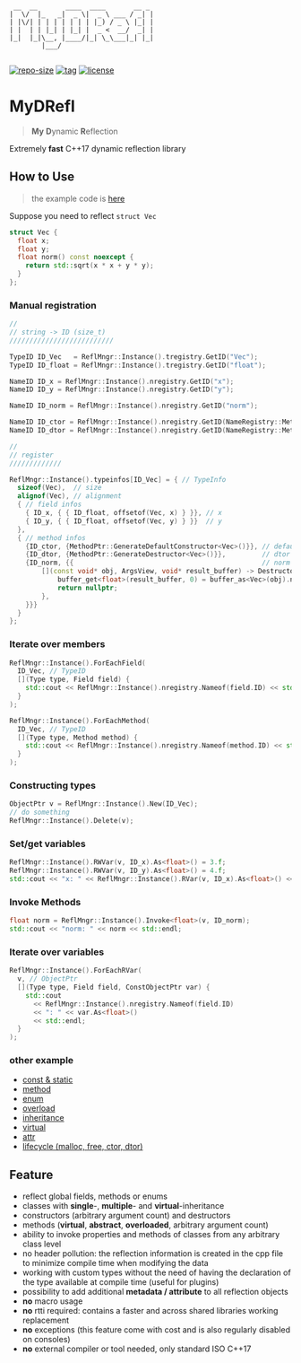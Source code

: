 ```

 __  __       ____  ____       __ _ 
|  \/  |_   _|  _ \|  _ \ ___ / _| |
| |\/| | | | | | | | |_) / _ \ |_| |
| |  | | |_| | |_| |  _ <  __/  _| |
|_|  |_|\__, |____/|_| \_\___|_| |_|
        |___/                       
                                                             

```

[![repo-size](https://img.shields.io/github/languages/code-size/shimakaze09/MyDRefl?style=flat)](https://github.com/shimakaze09/MyDRefl/archive/master.zip) [![tag](https://img.shields.io/github/v/tag/shimakaze09/MyDRefl)](https://github.com/shimakaze09/MyDRefl/tags) [![license](https://img.shields.io/github/license/shimakaze09/MyDRefl)](LICENSE)

# MyDRefl

> **My** **D**ynamic **R**eflection

Extremely **fast** C++17 dynamic reflection library

## How to Use

> the example code is [here](src/test/00_readme/main.cpp)

Suppose you need to reflect `struct Vec`

```c++
struct Vec {
  float x;
  float y;
  float norm() const noexcept {
    return std::sqrt(x * x + y * y);
  }
};
```

### Manual registration

```c++
//
// string -> ID (size_t)
//////////////////////////

TypeID ID_Vec   = ReflMngr::Instance().tregistry.GetID("Vec");
TypeID ID_float = ReflMngr::Instance().tregistry.GetID("float");

NameID ID_x = ReflMngr::Instance().nregistry.GetID("x");
NameID ID_y = ReflMngr::Instance().nregistry.GetID("y");

NameID ID_norm = ReflMngr::Instance().nregistry.GetID("norm");

NameID ID_ctor = ReflMngr::Instance().nregistry.GetID(NameRegistry::Meta::ctor); // meta function
NameID ID_dtor = ReflMngr::Instance().nregistry.GetID(NameRegistry::Meta::dtor); // meta function

//
// register
/////////////

ReflMngr::Instance().typeinfos[ID_Vec] = { // TypeInfo
  sizeof(Vec),  // size
  alignof(Vec), // alignment
  { // field infos
    { ID_x, { { ID_float, offsetof(Vec, x) } }}, // x
    { ID_y, { { ID_float, offsetof(Vec, y) } }}  // y
  },
  { // method infos
    {ID_ctor, {MethodPtr::GenerateDefaultConstructor<Vec>()}}, // default ctor
    {ID_dtor, {MethodPtr::GenerateDestructor<Vec>()}},         // dtor
    {ID_norm, {{                                               // norm
        [](const void* obj, ArgsView, void* result_buffer) -> Destructor* {
            buffer_get<float>(result_buffer, 0) = buffer_as<Vec>(obj).norm();
            return nullptr;
        },
    }}}
  }
};
```

### Iterate over members

```c++
ReflMngr::Instance().ForEachField(
  ID_Vec, // TypeID
  [](Type type, Field field) {
    std::cout << ReflMngr::Instance().nregistry.Nameof(field.ID) << std::endl;
  }
);

ReflMngr::Instance().ForEachMethod(
  ID_Vec, // TypeID
  [](Type type, Method method) {
    std::cout << ReflMngr::Instance().nregistry.Nameof(method.ID) << std::endl;
  }
);
```

### Constructing types

```c++
ObjectPtr v = ReflMngr::Instance().New(ID_Vec);
// do something
ReflMngr::Instance().Delete(v);
```

### Set/get variables

```c++
ReflMngr::Instance().RWVar(v, ID_x).As<float>() = 3.f;
ReflMngr::Instance().RWVar(v, ID_y).As<float>() = 4.f;
std::cout << "x: " << ReflMngr::Instance().RVar(v, ID_x).As<float>() << std::endl;
```

### Invoke Methods

```c++
float norm = ReflMngr::Instance().Invoke<float>(v, ID_norm);
std::cout << "norm: " << norm << std::endl;
```

### Iterate over variables

```c++
ReflMngr::Instance().ForEachRVar(
  v, // ObjectPtr
  [](Type type, Field field, ConstObjectPtr var) {
    std::cout
      << ReflMngr::Instance().nregistry.Nameof(field.ID)
      << ": " << var.As<float>()
      << std::endl;
  }
);
```

### other example

- [const & static](src/test/02_const_static/main.cpp)
- [method](src/test/03_method/main.cpp)
- [enum](src/test/04_enum/main.cpp)
- [overload](src/test/05_overload/main.cpp)
- [inheritance](src/test/06_inheritance/main.cpp)
- [virtual](src/test/07_virtual/main.cpp)
- [attr](src/test/08_attr/main.cpp)
- [lifecycle (malloc, free, ctor, dtor)](src/test/09_lifecycle/main.cpp)

## Feature

- reflect global fields, methods or enums
- classes with **single**-, **multiple**- and **virtual**-inheritance
- constructors (arbitrary argument count) and destructors
- methods (**virtual**, **abstract**, **overloaded**, arbitrary argument count)
- ability to invoke properties and methods of classes from any arbitrary class level
- no header pollution: the reflection information is created in the cpp file to minimize compile time when modifying the
  data
- working with custom types without the need of having the declaration of the type available at compile time (useful for
  plugins)
- possibility to add additional **metadata / attribute** to all reflection objects
- **no** macro usage
- **no** rtti required: contains a faster and across shared libraries working replacement
- **no** exceptions (this feature come with cost and is also regularly disabled on consoles)
- **no** external compiler or tool needed, only standard ISO C++17
